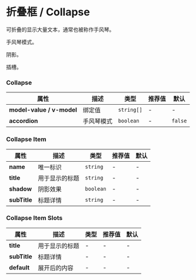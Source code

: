 # 折叠框 / Collapse

可折叠的显示大量文本，通常也被称作手风琴。

<ex-code name="ex-collapse-basic"></ex-code>

<ex-code name="ex-collapse-accordion">

手风琴模式。

</ex-code>

<ex-code name="ex-collapse-shadow">

阴影。

</ex-code>

<ex-code name="ex-collapse-slots">

插槽。

</ex-code>

<ex-footer>

<h3>Collapse</h3>

| 属性                      | 描述       | 类型       | 推荐值 | 默认    |
| ------------------------- | ---------- | ---------- | ------ | ------- |
| **model-value / v-model** | 绑定值     | `string[]` | -      | -       |
| **accordion**             | 手风琴模式 | `boolean`  | -      | `false` |

<h3>Collapse Item</h3>

| 属性         | 描述           | 类型      | 推荐值 | 默认 |
| ------------ | -------------- | --------- | ------ | ---- |
| **name**     | 唯一标识       | `string`  | -      | -    |
| **title**    | 用于显示的标题 | `string`  | -      | -    |
| **shadow**   | 阴影效果       | `boolean` | -      | -    |
| **subTitle** | 标题详情       | `string`  | -      | -    |

<h3>Collapse Item Slots</h3>

| 属性         | 描述           | 类型 | 推荐值 | 默认 |
| ------------ | -------------- | ---- | ------ | ---- |
| **title**    | 用于显示的标题 | -    | -      | -    |
| **subTitle** | 标题详情       | -    | -      | -    |
| **default**  | 展开后的内容   | -    | -      | -    |

</ex-footer>
